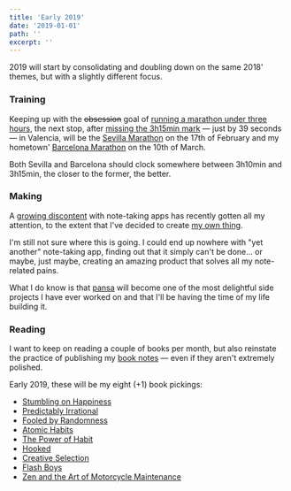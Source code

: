```yaml
---
title: 'Early 2019'
date: '2019-01-01'
path: ''
excerpt: ''
---
```


2019 will start by consolidating and doubling down on the same 2018' themes, but with a slightly different focus.

### Training

Keeping up with the ~~obsession~~ goal of [running a marathon under three hours](/blog/2018/going-sub3), the next stop, after [missing the 3h15min mark](https://www.strava.com/activities/1996244257) — just by 39 seconds — in Valencia, will be the [Sevilla Marathon](http://www.zurichmaratonsevilla.es/) on the 17th of February and my hometown' [Barcelona Marathon](https://www.zurichmaratobarcelona.es/) on the 10th of March.

Both Sevilla and Barcelona should clock somewhere between 3h10min and 3h15min, the closer to the former, the better.

### Making

A [growing discontent](/blog/2018/broken-notes) with note-taking apps has recently gotten all my attention, to the extent that I've decided to create [my own thing](https://github.com/MarcCollado/pansa).

I'm still not sure where this is going. I could end up nowhere with "yet another" note-taking app, finding out that it simply can't be done... or maybe, just maybe, creating an amazing product that solves all my note-related pains.

What I do know is that [pansa](/work/pansa) will become one of the most delightful side projects I have ever worked on and that I'll be having the time of my life building it.

### Reading

I want to keep on reading a couple of books per month, but also reinstate the practice of publishing my [book notes](/blog/2019/upgrading-books) — even if they aren't extremely polished.

Early 2019, these will be my eight (+1) book pickings:

- [Stumbling on Happiness](/blog/2019/stumbling-on-happiness)
- [Predictably Irrational](/blog/2019/predictably-irrational)
- [Fooled by Randomness](/blog/2019/fooled-by-randomness)
- [Atomic Habits](/blog/2019/atomic-habits)
- [The Power of Habit](https://www.amazon.com/dp/B006WAIV6M/)
- [Hooked](https://www.amazon.com/dp/B00NW01MKM/)
- [Creative Selection](https://www.amazon.com/dp/B079DVT6VP/)
- [Flash Boys](https://www.amazon.com/dp/B00HVJB4VM/)
- [Zen and the Art of Motorcycle Maintenance](https://www.amazon.com/dp/B0026772N8/)
